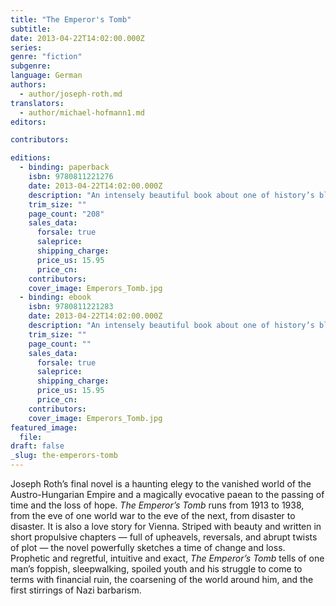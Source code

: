 ```yaml
---
title: "The Emperor's Tomb"
subtitle:
date: 2013-04-22T14:02:00.000Z
series:
genre: "fiction"
subgenre:
language: German
authors:
  - author/joseph-roth.md
translators:
  - author/michael-hofmann1.md
editors:

contributors:

editions:
  - binding: paperback
    isbn: 9780811221276
    date: 2013-04-22T14:02:00.000Z
    description: "An intensely beautiful book about one of history’s bleakest periods "
    trim_size: ""
    page_count: "208"
    sales_data:
      forsale: true
      saleprice:
      shipping_charge:
      price_us: 15.95
      price_cn:
    contributors:
    cover_image: Emperors_Tomb.jpg
  - binding: ebook
    isbn: 9780811221283
    date: 2013-04-22T14:02:00.000Z
    description: "An intensely beautiful book about one of history’s bleakest periods "
    trim_size: ""
    page_count: ""
    sales_data:
      forsale: true
      saleprice:
      shipping_charge:
      price_us: 15.95
      price_cn:
    contributors:
    cover_image: Emperors_Tomb.jpg
featured_image:
  file:
draft: false
_slug: the-emperors-tomb
---
```


Joseph Roth’s final novel is a haunting elegy to the vanished world of the Austro-Hungarian Empire and a magically evocative paean to the passing of time and the loss of hope. _The Emperor’s Tomb_ runs from 1913 to 1938, from the eve of one world war to the eve of the next, from disaster to disaster. It is also a love story for Vienna. Striped with beauty and written in short propulsive chapters — full of upheavels, reversals, and abrupt twists of plot — the novel powerfully sketches a time of change and loss. Prophetic and regretful, intuitive and exact, _The Emperor’s Tomb_ tells of one man’s foppish, sleepwalking, spoiled youth and his struggle to come to terms with financial ruin, the coarsening of the world around him, and the first stirrings of Nazi barbarism. 

